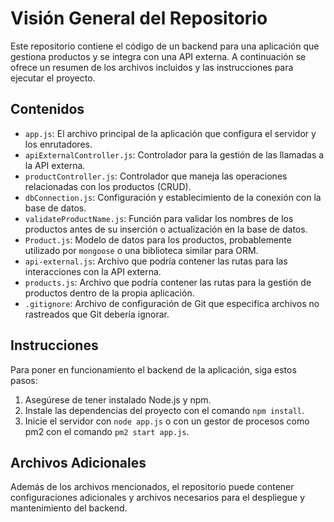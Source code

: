 # Visión General del Repositorio

Este repositorio contiene el código de un backend para una aplicación que gestiona productos y se integra con una API externa. A continuación se ofrece un resumen de los archivos incluidos y las instrucciones para ejecutar el proyecto.

## Contenidos

- `app.js`: El archivo principal de la aplicación que configura el servidor y los enrutadores.
- `apiExternalController.js`: Controlador para la gestión de las llamadas a la API externa.
- `productController.js`: Controlador que maneja las operaciones relacionadas con los productos (CRUD).
- `dbConnection.js`: Configuración y establecimiento de la conexión con la base de datos.
- `validateProductName.js`: Función para validar los nombres de los productos antes de su inserción o actualización en la base de datos.
- `Product.js`: Modelo de datos para los productos, probablemente utilizado por `mongoose` o una biblioteca similar para ORM.
- `api-external.js`: Archivo que podría contener las rutas para las interacciones con la API externa.
- `products.js`: Archivo que podría contener las rutas para la gestión de productos dentro de la propia aplicación.
- `.gitignore`: Archivo de configuración de Git que especifica archivos no rastreados que Git debería ignorar.

## Instrucciones

Para poner en funcionamiento el backend de la aplicación, siga estos pasos:

1. Asegúrese de tener instalado Node.js y npm.
2. Instale las dependencias del proyecto con el comando `npm install`.
3. Inicie el servidor con `node app.js` o con un gestor de procesos como pm2 con el comando `pm2 start app.js`.

## Archivos Adicionales

Además de los archivos mencionados, el repositorio puede contener configuraciones adicionales y archivos necesarios para el despliegue y mantenimiento del backend.
